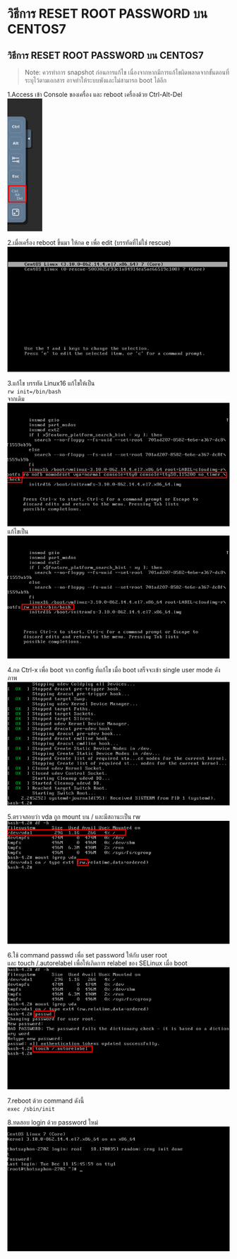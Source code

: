 # วิธีการ RESET ROOT PASSWORD บน CENTOS7

## วิธีการ RESET ROOT PASSWORD บน CENTOS7

> Note: ควรทำการ snapshot ก่อนการแก้ไข เนื่องจากหากมีการแก้ไขผิดพลาดจากขั้นตอนที่ระบุไว้ตามเอกสาร อาจทำให้ระบบพังและไม่สามารถ boot ได้อีก

1.Access เข้า Console ของเครื่อง และ reboot เครื่องด้วย Ctrl-Alt-Del  
![](../.gitbook/assets/k_reset_password_centos7_001.png)

2.เมื่อเครื่อง reboot ขึ้นมา ให้กด e เพื่อ edit \(บรรทัดที่ไม่ใช่ rescue\)  
![](../.gitbook/assets/k_reset_password_centos7_002.png)

3.แก้ไข บรรทัด Linux16 แก้ไขให้เป็น  
`rw init=/bin/bash`  
จากเดิม  
![](../.gitbook/assets/k_reset_password_centos7_003.png) แก้ไขเป็น ![](../.gitbook/assets/k_reset_password_centos7_004.png)

4.กด Ctrl-x เพื่อ boot จาก config ที่แก้ไข เมื่อ boot เสร็จจะเข้า single user mode ดังภาพ ![](../.gitbook/assets/k_reset_password_centos7_005.png)

5.ตรวจสอบว่า vda ถูก mount บน / และมีสถานะเป็น rw ![](../.gitbook/assets/k_reset_password_centos7_006.png)

6.ใช้ command passwd เพื่อ set password ให้กับ user root  
และ touch /.autorelabel เพื่อให้เกิดการ relabel ของ SELinux เมื่อ boot ![](../.gitbook/assets/k_reset_password_centos7_007.png)

7.reboot ด้วย command ดังนี้  
`exec /sbin/init`

8.ทดสอบ login ด้วย password ใหม่ ![](../.gitbook/assets/k_reset_password_centos7_008.png)

